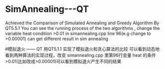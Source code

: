 # SimAnnealing---QT
Achieved the Comparison of Simulated Annealing and Greedy Algorithm By QT5.5.1
You can see the running process of the two algorithms , change the variable heat condition >0.01 in simannealing.cpp line 96(e.g change to >0.00001) can get different result in sim annealing

#模拟退火 —— QT
用QT5.1.1 实现了模拟退火和贪心算法的比较
可以看到动态地看到两种算法的实现过程，改变 simannealing.cpp 里第96行变量 heat 的条件 >0.01(比如改成>0.00001)可以看到模拟退火产生不同的结果
